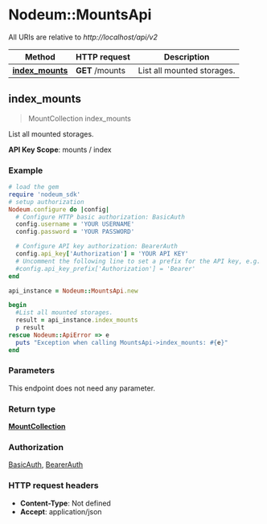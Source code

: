 # Nodeum::MountsApi

All URIs are relative to *http://localhost/api/v2*

Method | HTTP request | Description
------------- | ------------- | -------------
[**index_mounts**](MountsApi.md#index_mounts) | **GET** /mounts | List all mounted storages.



## index_mounts

> MountCollection index_mounts

List all mounted storages.

**API Key Scope**: mounts / index

### Example

```ruby
# load the gem
require 'nodeum_sdk'
# setup authorization
Nodeum.configure do |config|
  # Configure HTTP basic authorization: BasicAuth
  config.username = 'YOUR USERNAME'
  config.password = 'YOUR PASSWORD'

  # Configure API key authorization: BearerAuth
  config.api_key['Authorization'] = 'YOUR API KEY'
  # Uncomment the following line to set a prefix for the API key, e.g. 'Bearer' (defaults to nil)
  #config.api_key_prefix['Authorization'] = 'Bearer'
end

api_instance = Nodeum::MountsApi.new

begin
  #List all mounted storages.
  result = api_instance.index_mounts
  p result
rescue Nodeum::ApiError => e
  puts "Exception when calling MountsApi->index_mounts: #{e}"
end
```

### Parameters

This endpoint does not need any parameter.

### Return type

[**MountCollection**](MountCollection.md)

### Authorization

[BasicAuth](../README.md#BasicAuth), [BearerAuth](../README.md#BearerAuth)

### HTTP request headers

- **Content-Type**: Not defined
- **Accept**: application/json

